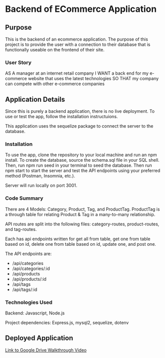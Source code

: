 # Backend of ECommerce Application

## Purpose
This is the backend of an ecommerce application. The purpose of this project is to provide the user with a connection to their database that is functionally useable on the frontend of their site. 

### User Story
AS A manager at an internet retail company
I WANT a back end for my e-commerce website that uses the latest technologies
SO THAT my company can compete with other e-commerce companies

## Application Details
Since this is purely a backend application, there is no live deployment. To use or test the app, follow the installation instructuions.

This application uses the sequelize package to connect the server to the database.

### Installation
To use the app, clone the repository to your local machine and run an npm install. To create the database, source the schema.sql file in your SQL shell. Then, run npm run seed in your terminal to seed the database. Then run npm start to start the server and test the API endpoints using your preferred method (Postman, Insomnia, etc.). 

Server will run locally on port 3001.

### Code Summary
There are 4 Models: Category, Product, Tag, and ProductTag. ProductTag is a through table for relating Product & Tag in a many-to-many relationship. 

API routes are split into the following files: category-routes, product-routes, and tag-routes.

Each has api endpoints written for get all from table, get one from table based on id, delete one from table based on id, update one, and post one. 

The API endpoints are:
- /api/categories
- /api/categories/:id
- /api/products
- /api/products/:id
- /api/tags
- /api/tags/:id

### Technologies Used
Backend: Javascript, Node.js

Project dependencies: Express.js, mysql2, sequelize, dotenv

## Deployed Application

[Link to Google Drive Walkthrough Video](https://drive.google.com/file/d/1HdSGnKSWSG1qpppa--w7IJZS5iG4maZi/view)
